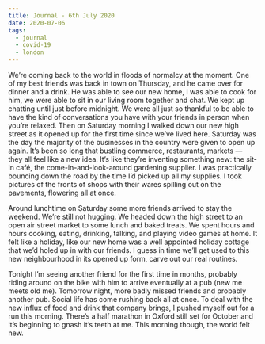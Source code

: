 ```yaml
---
title: Journal - 6th July 2020
date: 2020-07-06
tags:
  - journal
  - covid-19
  - london
---
```


We’re coming back to the world in floods of normalcy at the moment. One of my best friends was back in town on Thursday, and he came over for dinner and a drink. He was able to see our new home, I was able to cook for him, we were able to sit in our living room together and chat. We kept up chatting until just before midnight. We were all just so thankful to be able to have the kind of conversations you have with your friends in person when you’re relaxed. Then on Saturday morning I walked down our new high street as it opened up for the first time since we’ve lived here. Saturday was the day the majority of the businesses in the country were given to open up again. It’s been so long that bustling commerce, restaurants, markets — they all feel like a new idea. It’s like they’re inventing something new: the sit-in café, the come-in-and-look-around gardening supplier. I was practically bouncing down the road by the time I’d picked up all my supplies. I took pictures of the fronts of shops with their wares spilling out on the pavements, flowering all at once.

Around lunchtime on Saturday some more friends arrived to stay the weekend. We’re still not hugging. We headed down the high street to an open air street market to some lunch and baked treats. We spent hours and hours cooking, eating, drinking, talking, and playing video games at home. It felt like a holiday, like our new home was a well appointed holiday cottage that we’d holed up in with our friends. I guess in time we’ll get used to this new neighbourhood in its opened up form, carve out our real routines.

Tonight I’m seeing another friend for the first time in months, probably riding around on the bike with him to arrive eventually at a pub (new me meets old me). Tomorrow night, more badly missed friends and probably another pub. Social life has come rushing back all at once. To deal with the new influx of food and drink that company brings, I pushed myself out for a run this morning. There’s a half marathon in Oxford still set for October and it’s beginning to gnash it’s teeth at me. This morning though, the world felt new.
